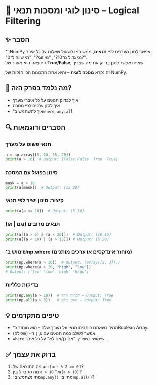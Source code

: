 # 📘 סינון לוגי ומסכות תנאי – Logical Filtering

## ✨ הסבר

ב־NumPy אפשר לסנן מערכים לפי **תנאים**, ממש כמו לשאול שאלות על כל איבר:  
"מי גדול מ־10?", "מי זוגי?", "מי שווה ל־0?".  
התוצאה היא מערך של **True/False**, שאיתו אפשר לסנן בדיוק את מה שצריך.

זה נקרא **מסכה לוגית** – והיא אחת התכונות הכי חזקות של NumPy.

## 🧠 מה נלמד בפרק הזה?
- איך לבדוק תנאים על כל איברי מערך
- איך לסנן ערכים לפי מסכה
- איך להשתמש ב־`where`, `any`, `all`

## 🔍 הסברים ודוגמאות

### תנאי פשוט על מערך
```python
a = np.array([5, 10, 15, 20])
print(a > 10)  # Output: [False False  True  True]
```

### סינון בפועל עם המסכה
```python
mask = a > 10
print(a[mask])  # Output: [15 20]
```

### קיצור: סינון ישיר לפי תנאי
```python
print(a[a <= 10])  # Output: [5 10]
```

### תנאים מרובים (וגם | או)
```python
print(a[(a > 5) & (a < 20)])  # Output: [10 15]
print(a[(a < 10) | (a > 15)]) # Output: [5 20]
```

### שימוש ב־np.where (מוחזר אינדקסים או ערכים מותנים)
```python
print(np.where(a > 10))  # Output: (array([2, 3]),)
print(np.where(a > 10, "high", "low"))
# Output: ['low' 'low' 'high' 'high']
```

### בדיקות כלליות
```python
print(np.any(a > 18))  # לפחות אחד – Output: True
print(np.all(a > 3))   # האם כולם – Output: True
```

## 💡 טיפים מתקדמים

* תמיד כשאתם כותבים תנאי על מערך שלם – הוא מוחזר כ־Boolean Array.
* אפשר לשלב כמה תנאים עם `&`, `|` ו־`~` (שלילה).
* `where` שימושי כשצריך "אם כן/אם לא" על כל איבר.

## ✅ בדוק את עצמך

1. מה התוצאה של `arr[arr % 2 == 0]`?
2. מה ההבדל בין `a > 10` ל־`a[a > 10]`?
3. מתי נשתמש ב־`np.any()` ומתי ב־`np.all()`?
